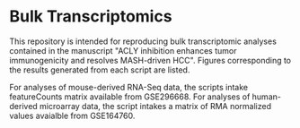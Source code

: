 # Bulk Transcriptomics
This repository is intended for reproducing bulk transcriptomic analyses contained in the manuscript "ACLY inhibition enhances tumor immunogenicity and resolves MASH-driven HCC". Figures corresponding to the results generated from each script are listed.

For analyses of mouse-derived RNA-Seq data, the scripts intake featureCounts matrix available from GSE296668. For analyses of human-derived microarray data, the script intakes a matrix of RMA normalized values avaialble from GSE164760.
